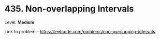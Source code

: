 # 435. Non-overlapping Intervals

Level: **Medium**

Link to problem - https://leetcode.com/problems/non-overlapping-intervals
